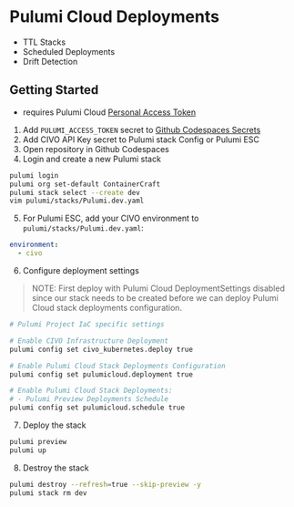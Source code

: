 # Pulumi Cloud Deployments

- TTL Stacks
- Scheduled Deployments
- Drift Detection

## Getting Started

* requires Pulumi Cloud [Personal Access Token](https://www.pulumi.com/docs/pulumi-cloud/access-management/access-tokens/#creating-personal-access-tokens)

1. Add `PULUMI_ACCESS_TOKEN` secret to [Github Codespaces Secrets](https://github.com/settings/codespaces)
2. Add CIVO API Key secret to Pulumi stack Config or Pulumi ESC
3. Open repository in Github Codespaces
4. Login and create a new Pulumi stack

```bash
pulumi login
pulumi org set-default ContainerCraft
pulumi stack select --create dev
vim pulumi/stacks/Pulumi.dev.yaml
```

5. For Pulumi ESC, add your CIVO environment to `pulumi/stacks/Pulumi.dev.yaml`:

```yaml
environment:
  - civo
```

6. Configure deployment settings

> NOTE: First deploy with Pulumi Cloud DeploymentSettings disabled since our stack needs to be created before we can deploy Pulumi Cloud stack deployments configuration.

```bash
# Pulumi Project IaC specific settings

# Enable CIVO Infrastructure Deployment
pulumi config set civo_kubernetes.deploy true

# Enable Pulumi Cloud Stack Deployments Configuration
pulumi config set pulumicloud.deployment true

# Enable Pulumi Cloud Stack Deployments:
# - Pulumi Preview Deployments Schedule
pulumi config set pulumicloud.schedule true
```

7. Deploy the stack

```bash
pulumi preview
pulumi up
```

8. Destroy the stack

```bash
pulumi destroy --refresh=true --skip-preview -y
pulumi stack rm dev
```

